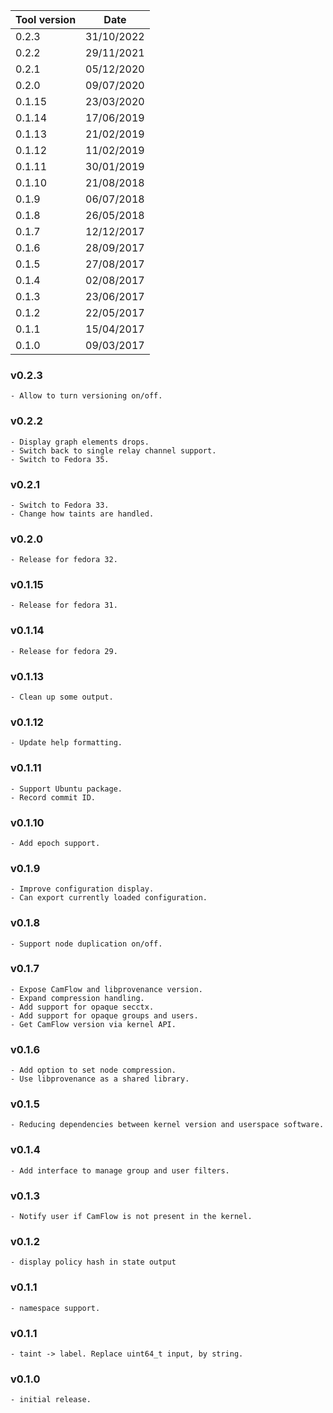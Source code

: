 | Tool version    | Date       |
| --------------- | ---------- |
| 0.2.3           | 31/10/2022 |
| 0.2.2           | 29/11/2021 |
| 0.2.1           | 05/12/2020 |
| 0.2.0           | 09/07/2020 |
| 0.1.15          | 23/03/2020 |
| 0.1.14          | 17/06/2019 |
| 0.1.13          | 21/02/2019 |
| 0.1.12          | 11/02/2019 |
| 0.1.11          | 30/01/2019 |
| 0.1.10          | 21/08/2018 |
| 0.1.9           | 06/07/2018 |
| 0.1.8           | 26/05/2018 |
| 0.1.7           | 12/12/2017 |
| 0.1.6           | 28/09/2017 |
| 0.1.5           | 27/08/2017 |
| 0.1.4           | 02/08/2017 |
| 0.1.3           | 23/06/2017 |
| 0.1.2           | 22/05/2017 |
| 0.1.1           | 15/04/2017 |
| 0.1.0           | 09/03/2017 |

### v0.2.3
```
- Allow to turn versioning on/off.
```

### v0.2.2
```
- Display graph elements drops.
- Switch back to single relay channel support.
- Switch to Fedora 35.
```

### v0.2.1
```
- Switch to Fedora 33.
- Change how taints are handled.
```

### v0.2.0
```
- Release for fedora 32.
```

### v0.1.15
```
- Release for fedora 31.
```

### v0.1.14
```
- Release for fedora 29.
```

### v0.1.13
```
- Clean up some output.
```

### v0.1.12
```
- Update help formatting.
```

### v0.1.11
```
- Support Ubuntu package.
- Record commit ID.
```

### v0.1.10
```
- Add epoch support.
```

### v0.1.9
```
- Improve configuration display.
- Can export currently loaded configuration.
```

### v0.1.8
```
- Support node duplication on/off.
```

### v0.1.7
```
- Expose CamFlow and libprovenance version.
- Expand compression handling.
- Add support for opaque secctx.
- Add support for opaque groups and users.
- Get CamFlow version via kernel API.
```

### v0.1.6
```
- Add option to set node compression.
- Use libprovenance as a shared library.
```

### v0.1.5
```
- Reducing dependencies between kernel version and userspace software.
```

### v0.1.4

```
- Add interface to manage group and user filters.
```

### v0.1.3

```
- Notify user if CamFlow is not present in the kernel.
```

### v0.1.2

```
- display policy hash in state output
```

### v0.1.1

```
- namespace support.
```

### v0.1.1

```
- taint -> label. Replace uint64_t input, by string.
```

### v0.1.0

```
- initial release.
```
